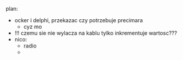 

plan:
- ocker i delphi, przekazac czy potrzebuje precimara
	- cyz mo
- !!! czemu sie nie wylacza na kablu tylko inkrementuje wartosc???
- nico: 
	- radio
	- 